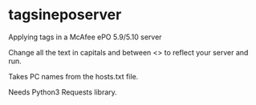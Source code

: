 # tagsineposerver
Applying tags in a McAfee ePO 5.9/5.10 server

Change all the text in capitals and between <> to reflect your server and run.  

Takes PC names from the hosts.txt file.

Needs Python3 Requests library.
